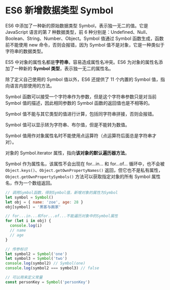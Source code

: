# ES6 新增数据类型 Symbol

ES6 中添加了一种新的原始数据类型 Symbol，表示独一无二的值。它是 JavaScript 语言的第 7 种数据类型，前 6 种分别是：Undefined、Null、Boolean、String、Number、Object。Symbol 值通过 Symbol 函数生成，函数前不能使用 new 命令，否则会报错，因为 Symbol 值不是对象，它是一种类似于字符串的数据类型。

ES5 中对象的属性名都是**字符串**，容易造成属性名冲突。ES6 为对象的属性名添加了一种新的 **Symbol 类型**，表示独一无二的属性名。

除了定义自己使用的 Symbol 值以外，ES6 还提供了 11 个内置的 Symbol 值，指向语言内部使用的方法。

Symbol 函数可以接受一个字符串作为参数，但是这个字符串参数只是对当前 Symbol 值的描述，因此相同参数的 Symbol 函数的返回值也是不相等的。

Symbol 值不能与其它类型的值进行计算，包括同字符串拼接，否则会报错。

Symbol 值可以显示转为字符串、布尔值，但是不能转为数值。

Symbol 值用作对象属性名时不能使用点运算符（点运算符后面总是字符串才对）。

对象的 Symbol.iterator 属性，指向**该对象的默认遍历器方法**。

Symbol 作为属性名，该属性不会出现在 for...in... 和 for...of... 循环中，也不会被 `Object.keys()`、`Object.getOwnPropertyNames()` 返回，但它也不是私有属性，`Object.getOwnPropertySymbols()` 方法可以获取指定对象的所有 Symbol 属性名，作为一个数组返回。

```javascript
// 调用Symbol函数，得到Symbol值，新增对象的属性为Symbol
let symbol = Symbol()
let obj = { name: 'zoe', age: 28 }
obj[symbol] = '黑客与画家'

// for...in...和for...of...不能遍历对象中的Symbol属性
for (let i in obj) {
  console.log(i)
  // name
  // age
}

// 传参标识
let symbol2 = Symbol('one')
let symbol3 = Symbol('two')
console.log(symbol2) // Symbol(one)
console.log(symbol2 === symbol3) // false

// 可以用来定义常量
const personKey = Symbol('personKey')
```

